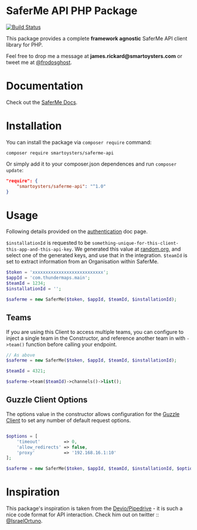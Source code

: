# SaferMe API PHP Package

[![Build Status](https://travis-ci.org/SmartOysters/saferme-api.svg?branch=master)](https://travis-ci.org/SmartOysters/saferme-api)

This package provides a complete **framework agnostic** SaferMe API client library for PHP.

Feel free to drop me a message at __james.rickard@smartoysters.com__ or tweet me at [@frodosghost](https://twitter.com/frodosghost).

# Documentation

Check out the [SaferMe Docs](https://github.com/SaferMe/saferme-api-docs).

# Installation

You can install the package via `composer require` command:

```shell
composer require smartoysters/saferme-api
```

Or simply add it to your composer.json dependences and run `composer update`:

```json
"require": {
    "smartoysters/saferme-api": "^1.0"
}
```

# Usage

Following details provided on the [authentication](https://github.com/SaferMe/saferme-api-docs/blob/master/005_authentication.md) doc page.

`$installationId` is requested to be `something-unique-for-this-client-this-app-and-this-api-key`. We generated this value at [random.org](https://www.random.org/strings/?num=10&len=20&digits=on&upperalpha=on&loweralpha=on&unique=on&format=html&rnd=new), and select one of the generated keys, and use that in the integration.
`$teamId` is set to extract information from an Organisation within SaferMe.

```php
$token = 'xxxxxxxxxxxxxxxxxxxxxxxxxxx';
$appId = 'com.thundermaps.main';
$teamId = 1234;
$installationId = '';

$saferme = new SaferMe($token, $appId, $teamId, $installationId);
```

## Teams

If you are using this Client to access multiple teams, you can configure to inject a single team in the Constructor, and reference another team in with `->team()` function before calling your endpoint.

```php
// As above
$saferme = new SaferMe($token, $appId, $teamId, $installationId);

$teamId = 4321;

$saferme->team($teamId)->channels()->list();
```

## Guzzle Client Options

The options value in the constructor allows configuration for the [Guzzle Client](https://github.com/guzzle/guzzle/blob/master/src/Client.php#L27) to  set any number of default request options.

```php

$options = [
    'timeout'         => 0,
    'allow_redirects' => false,
    'proxy'           => '192.168.16.1:10'
];

$saferme = new SaferMe($token, $appId, $teamId, $installationId, $options);
```

# Inspiration

This package's inspiration is taken from the [Devio/Pipedrive](https://github.com/IsraelOrtuno/pipedrive) - it is such a nice code format for API interaction. Check him out on twitter :: [@IsraelOrtuno](https://twitter.com/IsraelOrtuno).
